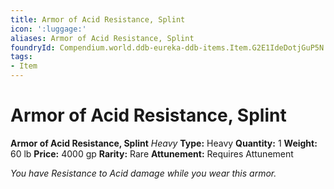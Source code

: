 ```yaml
---
title: Armor of Acid Resistance, Splint
icon: ':luggage:'
aliases: Armor of Acid Resistance, Splint
foundryId: Compendium.world.ddb-eureka-ddb-items.Item.G2E1IdeDotjGuP5N
tags:
- Item
---
```


# Armor of Acid Resistance, Splint

**Armor of Acid Resistance, Splint**
_Heavy_
**Type:** Heavy
**Quantity:** 1
**Weight:** 60 lb
**Price:** 4000 gp
**Rarity:** Rare
**Attunement:** Requires Attunement

*You have Resistance to Acid damage while you wear this armor.*